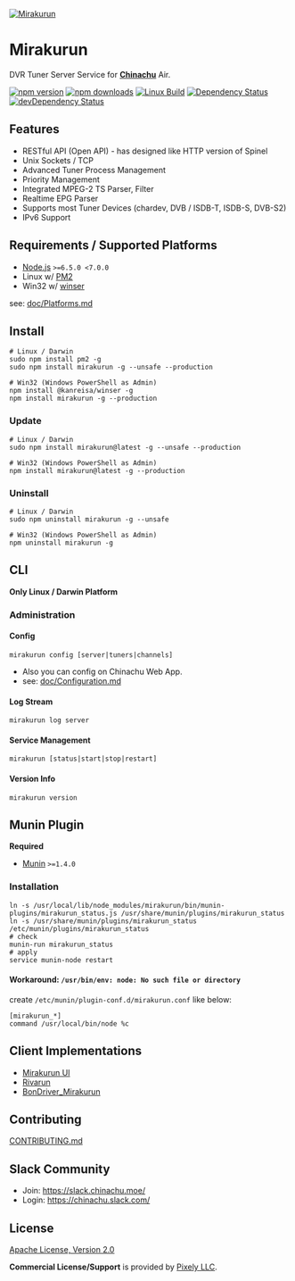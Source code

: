 [![Mirakurun](https://yabumi.cc/159e63f5c692b3b0dae47765.svg)](https://github.com/Chinachu/Mirakurun)

# Mirakurun

DVR Tuner Server Service for **[Chinachu](https://chinachu.moe/)** Air.

[![npm version][npm-img]][npm-url]
[![npm downloads][downloads-image]][downloads-url]
[![Linux Build][travis-img]][travis-url]
[![Dependency Status][dep-img]][dep-url]
[![devDependency Status][devdep-img]][devdep-url]

## Features

* RESTful API (Open API) - has designed like HTTP version of Spinel
* Unix Sockets / TCP
* Advanced Tuner Process Management
* Priority Management
* Integrated MPEG-2 TS Parser, Filter
* Realtime EPG Parser
* Supports most Tuner Devices (chardev, DVB / ISDB-T, ISDB-S, DVB-S2)
* IPv6 Support

## Requirements / Supported Platforms

* [Node.js](http://nodejs.org/) `>=6.5.0 <7.0.0`
* Linux w/ [PM2](http://pm2.keymetrics.io/)
* Win32 w/ [winser](https://github.com/jfromaniello/winser)

see: [doc/Platforms.md](doc/Platforms.md)

## Install

```
# Linux / Darwin
sudo npm install pm2 -g
sudo npm install mirakurun -g --unsafe --production

# Win32 (Windows PowerShell as Admin)
npm install @kanreisa/winser -g
npm install mirakurun -g --production
```

### Update

```
# Linux / Darwin
sudo npm install mirakurun@latest -g --unsafe --production

# Win32 (Windows PowerShell as Admin)
npm install mirakurun@latest -g --production
```

### Uninstall

```
# Linux / Darwin
sudo npm uninstall mirakurun -g --unsafe

# Win32 (Windows PowerShell as Admin)
npm uninstall mirakurun -g
```

## CLI

**Only Linux / Darwin Platform**

### Administration

#### Config

```
mirakurun config [server|tuners|channels]
```

* Also you can config on Chinachu Web App.
* see: [doc/Configuration.md](doc/Configuration.md)

#### Log Stream

```
mirakurun log server
```

#### Service Management

```
mirakurun [status|start|stop|restart]
```

#### Version Info

```
mirakurun version
```

## Munin Plugin

**Required**
* [Munin](http://munin-monitoring.org/) `>=1.4.0`

### Installation

```
ln -s /usr/local/lib/node_modules/mirakurun/bin/munin-plugins/mirakurun_status.js /usr/share/munin/plugins/mirakurun_status
ln -s /usr/share/munin/plugins/mirakurun_status /etc/munin/plugins/mirakurun_status
# check
munin-run mirakurun_status
# apply
service munin-node restart
```

#### Workaround: `/usr/bin/env: node: No such file or directory`

create `/etc/munin/plugin-conf.d/mirakurun.conf` like below:

```
[mirakurun_*]
command /usr/local/bin/node %c
```

## Client Implementations

* [Mirakurun UI](https://github.com/Chinachu/Mirakurun-UI)
* [Rivarun](https://github.com/Chinachu/Rivarun)
* [BonDriver_Mirakurun](https://github.com/h-mineta/BonDriver_Mirakurun)

## Contributing

[CONTRIBUTING.md](.github/CONTRIBUTING.md)

## Slack Community

* Join: https://slack.chinachu.moe/
* Login: https://chinachu.slack.com/

## License

[Apache License, Version 2.0](LICENSE)

**Commercial License/Support** is provided by [Pixely LLC](https://pixely.jp/).

[npm-img]: https://img.shields.io/npm/v/mirakurun.svg
[npm-url]: https://npmjs.org/package/mirakurun
[downloads-image]: https://img.shields.io/npm/dm/mirakurun.svg?style=flat
[downloads-url]: https://npmjs.org/package/mirakurun
[travis-img]: https://img.shields.io/travis/Chinachu/Mirakurun.svg
[travis-url]: https://travis-ci.org/Chinachu/Mirakurun
[dep-img]: https://david-dm.org/Chinachu/Mirakurun.svg
[dep-url]: https://david-dm.org/Chinachu/Mirakurun
[devdep-img]: https://david-dm.org/Chinachu/Mirakurun/dev-status.svg
[devdep-url]: https://david-dm.org/Chinachu/Mirakurun#info=devDependencies